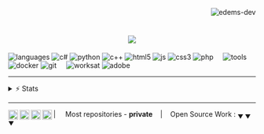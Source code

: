 <p align="right"> <img src="https://komarev.com/ghpvc/?username=edems-dev&label=Profile%20views&color=151515&style=flat" alt="edems-dev" /> </p>
<h1 align="center">
  <a href="">
    <img src="https://readme-typing-svg.herokuapp.com?color=585858&lines=Welocome+to+my+profile&center=true&size=30">
  </a>
</h1>

![languages](https://img.shields.io/static/v1?label=&message=languages:&color=555&style=flat-square)
![c#](https://img.shields.io/static/v1?logo=csharp&label=&message=Csharp&color=111&logoColor=AAA&style=flat-square)
![python](https://img.shields.io/static/v1?logo=python&label=&message=Python&color=111&logoColor=AAA&style=flat-square&link=)
![c++](https://img.shields.io/static/v1?logo=cplusplus&label=&message=Cpp&color=111&logoColor=AAA&style=flat-square)
![html5](https://img.shields.io/static/v1?logo=html5&label=&message=Html&color=111&logoColor=AAA&style=flat-square)
![js](https://img.shields.io/static/v1?logo=javascript&label=&message=Javascript&color=111&logoColor=AAA&style=flat-square)
![css3](https://img.shields.io/static/v1?logo=css3&label=&message=Css&color=111&logoColor=AAA&style=flat-square)
![php](https://img.shields.io/static/v1?logo=php&label=&message=php&color=111&logoColor=AAA&style=flat-square)
&nbsp;&nbsp;&nbsp;
![tools](https://img.shields.io/static/v1?label=&message=tools:&color=555&style=flat-square)
![docker](https://img.shields.io/static/v1?logo=docker&label=&message=docker&color=111&logoColor=AAA&style=flat-square)
![git](https://img.shields.io/static/v1?logo=git&label=&message=git&color=111&logoColor=AAA&style=flat-square)
&nbsp;&nbsp;&nbsp;
![worksat](https://img.shields.io/static/v1?label=&message=@:&color=555&style=flat-square)
![adobe](https://img.shields.io/static/v1?logo=adobe&label=&message=adobe&color=111&logoColor=FF0000&style=flat-square)

---

<details>
  <summary>⚡ Stats</summary>
  <br/>
    <p align="center">
        <img height="137px" src="https://github-readme-streak-stats.herokuapp.com?user=Edems-DEV&hide_border=true&theme=dark" />
    </p>
    <p align="center">
        <img height="137px" src="https://github-readme-stats.vercel.app/api?username=Edems-DEV&hide_border=true&show_icons=true&include_all_commits=true&count_private=true&line_height=21&theme=dark" /> 
        <img height="137px" src="https://github-readme-stats.vercel.app/api/top-langs/?username=Edems-DEV&hide=html&custom_title=Without private repository&hide_border=true&layout=compact&langs_count=8&theme=dark&count-private=true" />
    </p>
    <p align="center">
        <img height="137px" src="https://github-readme-stats.vercel.app/api/wakatime?username=Edems&theme=dark&hide_border=true" />
    </p>
  
</details>

---

<a href="https://discord.com/users/𝓔𝓭𝓮𝓶𝓼#9909">
  <img align="left" alt="Edems's discord" width="20px" src="https://cdn.jsdelivr.net/npm/simple-icons@v3/icons/discord.svg" />
</a>
<a href="https://steamcommunity.com/id/nehledejtunic/">
  <img align="left" alt="Edems's Steam" width="20px" src="https://cdn.jsdelivr.net/npm/simple-icons@v3/icons/steam.svg" />
</a>
<a href="https://codepen.io/">
  <img align="left" alt="Edems's codepen" width="20px" src="https://cdn.jsdelivr.net/npm/simple-icons@v3/icons/codepen.svg" />
</a>
<a href="https://stackoverflow.com/users/14668819/edems">
  <img align="left" alt="Edems's stackoverflow" width="20px" src="https://cdn.jsdelivr.net/npm/simple-icons@v3/icons/stackoverflow.svg" />
</a>

| &nbsp;&nbsp;&nbsp; Most repositories - **private** &nbsp;&nbsp;&nbsp;|&nbsp;&nbsp;&nbsp; Open Source Work : <sub>&#9660; &#9660; &#9660;</sub>
